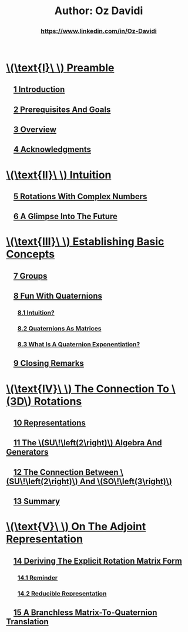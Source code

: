 <script src="load-mathjax.js" async></script>

<h1>
  <p align = "center">Author: Oz Davidi</p>
</h1>
<h3>
  <p align = "center"><a href = "https://www.linkedin.com/in/Oz-Davidi/">https://www.linkedin.com/in/Oz-Davidi</a></p>
</h3>
<br>

# [\\(\\text{I}\\ \\) Preamble](https://07u.github.io/skills-github-pages/Preamble)
## &nbsp;&nbsp;&nbsp;&nbsp;[1 Introduction](https://07u.github.io/skills-github-pages/Preamble#1--introduction)
## &nbsp;&nbsp;&nbsp;&nbsp;[2 Prerequisites And Goals](https://07u.github.io/skills-github-pages/Preamble#2--prerequisites-and-goals)
## &nbsp;&nbsp;&nbsp;&nbsp;[3 Overview](https://07u.github.io/skills-github-pages/Preamble#3--overview)
## &nbsp;&nbsp;&nbsp;&nbsp;[4 Acknowledgments](https://07u.github.io/skills-github-pages/Preamble#4--acknowledgments)

# [\\(\\text{II}\\ \\) Intuition](https://07u.github.io/skills-github-pages/Intuition)
## &nbsp;&nbsp;&nbsp;&nbsp;[5 Rotations With Complex Numbers](https://07u.github.io/skills-github-pages/Intuition#5--rotations-with-complex-numbers)
## &nbsp;&nbsp;&nbsp;&nbsp;[6 A Glimpse Into The Future](https://07u.github.io/skills-github-pages/Intuition#6--a-glimpse-into-the-future)

# [\\(\\text{III}\\ \\) Establishing Basic Concepts](https://07u.github.io/skills-github-pages/EstablishingBasicConcepts)
## &nbsp;&nbsp;&nbsp;&nbsp;[7 Groups](https://07u.github.io/skills-github-pages/EstablishingBasicConcepts#7--groups)
## &nbsp;&nbsp;&nbsp;&nbsp;[8 Fun With Quaternions](https://07u.github.io/skills-github-pages/EstablishingBasicConcepts#8--fun-with-quaternions)
### &nbsp;&nbsp;&nbsp;&nbsp;&nbsp;&nbsp;&nbsp;&nbsp;[8.1 Intuition?](https://07u.github.io/skills-github-pages/EstablishingBasicConcepts#81--intuition)
### &nbsp;&nbsp;&nbsp;&nbsp;&nbsp;&nbsp;&nbsp;&nbsp;[8.2 Quaternions As Matrices](https://07u.github.io/skills-github-pages/EstablishingBasicConcepts#82--quaternions-as-matrices)
### &nbsp;&nbsp;&nbsp;&nbsp;&nbsp;&nbsp;&nbsp;&nbsp;[8.3 What Is A Quaternion Exponentiation?](https://07u.github.io/skills-github-pages/EstablishingBasicConcepts#83--what-is-a-quaternion-exponentiation)
## &nbsp;&nbsp;&nbsp;&nbsp;[9 Closing Remarks](https://07u.github.io/skills-github-pages/EstablishingBasicConcepts#9--closing-remarks)

# [\\(\\text{IV}\\ \\) The Connection To \\(3D\\) Rotations](https://07u.github.io/skills-github-pages/TheConnectionTo3DRotations)
## &nbsp;&nbsp;&nbsp;&nbsp;[10 Representations](https://07u.github.io/skills-github-pages/TheConnectionTo3DRotations#10--representations)
## &nbsp;&nbsp;&nbsp;&nbsp;[11 The \\(SU\\!\\left(2\\right)\\) Algebra And Generators](https://07u.github.io/skills-github-pages/TheConnectionTo3DRotations#11--the-suleft2right-algebra-and-generators)
## &nbsp;&nbsp;&nbsp;&nbsp;[12 The Connection Between \\(SU\\!\\left(2\\right)\\) And \\(SO\\!\\left(3\\right)\\)](https://07u.github.io/skills-github-pages/TheConnectionTo3DRotations#12--the-connection-between-suleft2right-and-soleft3right)
## &nbsp;&nbsp;&nbsp;&nbsp;[13 Summary](https://07u.github.io/skills-github-pages/TheConnectionTo3DRotations#13--summary)

# [\\(\\text{V}\\ \\) On The Adjoint Representation](https://07u.github.io/skills-github-pages/OnTheAdjointRepresentation)
## &nbsp;&nbsp;&nbsp;&nbsp;[14 Deriving The Explicit Rotation Matrix Form](https://07u.github.io/skills-github-pages/OnTheAdjointRepresentation#14--deriving-the-explicit-rotation-matrix-form)
### &nbsp;&nbsp;&nbsp;&nbsp;&nbsp;&nbsp;&nbsp;&nbsp;[14.1 Reminder](https://07u.github.io/skills-github-pages/OnTheAdjointRepresentation#141--reminder)
### &nbsp;&nbsp;&nbsp;&nbsp;&nbsp;&nbsp;&nbsp;&nbsp;[14.2 Reducible Representation](https://07u.github.io/skills-github-pages/OnTheAdjointRepresentation#142--reducible-representation)
## &nbsp;&nbsp;&nbsp;&nbsp;[15 A Branchless Matrix-To-Quaternion Translation](https://07u.github.io/skills-github-pages/OnTheAdjointRepresentation#15--a-branchless-matrix-to-quaternion-translation)

